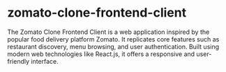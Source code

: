 # zomato-clone-frontend-client
The Zomato Clone Frontend Client is a web application inspired by the popular food delivery platform Zomato. It replicates core features such as restaurant discovery, menu browsing, and user authentication. Built using modern web technologies like React.js, it offers a responsive and user-friendly interface. 
